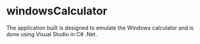 # windowsCalculator
 The application built is designed to emulate the Windows calculator and is done using Visual Studio in C# .Net. 
